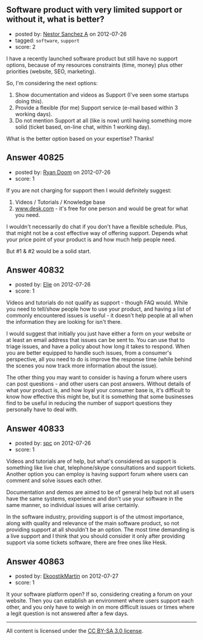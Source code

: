 ## Software product with very limited support or without it, what is better?

- posted by: [Nestor Sanchez A](https://stackexchange.com/users/-1/1476-nestor-sanchez-a) on 2012-07-26
- tagged: `software`, `support`
- score: 2

I have a recently launched software product but still have no support options, because of my resources constraints (time, money) plus other priorities (website, SEO, marketing).

So, I'm considering the next options:

 1. Show documentation and videos as Support (I've seen some startups doing this).
 2. Provide a flexible (for me) Support service (e-mail based within 3 working days).
 3. Do not mention Support at all (like is now) until having something more solid (ticket based, on-line chat, within 1 working day).

What is the better option based on your expertise?
Thanks!


## Answer 40825

- posted by: [Ryan Doom](https://stackexchange.com/users/-1/5655-ryan-doom) on 2012-07-26
- score: 1

If you are not charging for support then I would definitely suggest:

1) Videos / Tutorials / Knowledge base
2) www.desk.com - it's free for one person and would be great for what you need.

I wouldn't necessarily do chat if you don't have a flexible schedule. Plus, that might not be a cost effective way of offering support. Depends what your price point of your product is and how much help people need.

But #1 & #2 would be a solid start.


## Answer 40832

- posted by: [Elie](https://stackexchange.com/users/-1/1752-elie) on 2012-07-26
- score: 1

Videos and tutorials do not qualify as support - though FAQ would. While you need to tell/show people how to use your product, and having a list of commonly encountered issues is useful - it doesn't help people at all when the information they are looking for isn't there.

I would suggest that initially you just have either a form on your website or at least an email address that issues can be sent to. You can use that to triage issues, and have a policy about how long it takes to respond. When you are better equipped to handle such issues, from a consumer's perspective, all you need to do is improve the response time (while behind the scenes you now track more information about the issue).

The other thing you may want to consider is having a forum where users can post questions - and other users can post answers. Without details of what your product is, and how loyal your consumer base is, it's difficult to know how effective this might be, but it is something that some businesses find to be useful in reducing the number of support questions they personally have to deal with.


## Answer 40833

- posted by: [spc](https://stackexchange.com/users/-1/12943-spc) on 2012-07-26
- score: 1

Videos and tutorials are of help, but what's considered as support is something like live chat, telephone/skype consultations and support tickets.
Another option you can employ is having support forum where users can comment and solve issues each other.

Documentation and demos are aimed to be of general help but not all users have the same systems, experience and don't use your software in the same manner, so individual issues will arise certainly. 

In the software industry, providing support is of the utmost importance, along with quality and relevance of the main software product, so not providing support at all shouldn't be an option. The most time demanding is a live support and I think that you should consider it only after providing support via some tickets software, there are free ones like Hesk.


## Answer 40863

- posted by: [EkoostikMartin](https://stackexchange.com/users/-1/18543-ekoostikmartin) on 2012-07-27
- score: 1

It your software platform open? If so, considering creating a forum on your website. Then you can establish an environment where users support each other, and you only have to weigh in on more difficult issues or times where a legit question is not answered after a few days.



---

All content is licensed under the [CC BY-SA 3.0 license](https://creativecommons.org/licenses/by-sa/3.0/).
